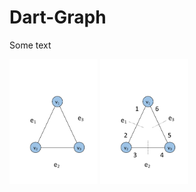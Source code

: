 # Dart-Graph

Some text


<img src="images/graph3normal.png" alt="Normal Notation" style="height:200px;">

<img src="images/graph3dart.png" alt="Dart Notation" height="200"/>
